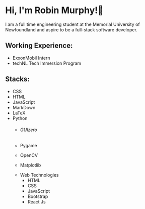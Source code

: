 # Hi, I'm Robin Murphy!👋

I am a full time engineering student at the Memorial University of Newfoundland and aspire to be a full-stack software developer.

 ## Working Experience:

- ExxonMobil Intern
- techNL Tech Immersion Program

## Stacks:

- CSS
- HTML
- JavaScript
- MarkDown
- LaTeX
- Python
   - <h6>GUIzero</h6>
   - Pygame
   - OpenCV
   - Matplotlib

       <li>Web Technologies
      <ul>
        <li>HTML</li>
        <li>CSS</li>
        <li>JavaScript</li>
        <li>Bootstrap</li>
        <li>React Js</li>
      </ul>
</li>
